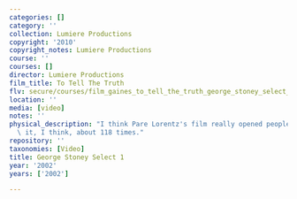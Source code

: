 ```yaml
---
categories: []
category: ''
collection: Lumiere Productions
copyright: '2010'
copyright_notes: Lumiere Productions
course: ''
courses: []
director: Lumiere Productions
film_title: To Tell The Truth
flv: secure/courses/film_gaines_to_tell_the_truth_george_stoney_select_1.flv
location: ''
media: [video]
notes: ''
physical_description: "I think Pare Lorentz's film really opened people up.\_ I showed\
  \ it, I think, about 118 times."
repository: ''
taxonomies: [Video]
title: George Stoney Select 1
year: '2002'
years: ['2002']

---
```

